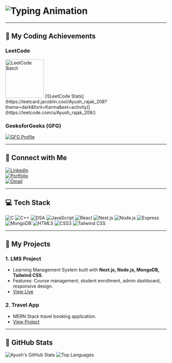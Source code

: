 # <img src="https://readme-typing-svg.herokuapp.com?font=Ubuntu&size=28&duration=3000&pause=500&color=0078D7&center=true&width=600&lines=Hi,+I’m+Ayush+Rajak;I+am+a+MERN+Stack+Developer;Learning+and+Growing+Every+Day" alt="Typing Animation" />

---

## 🧠 My Coding Achievements

### LeetCode
<img src="https://assets.leetcode.com/static_assets/others/2550.gif" alt="LeetCode Batch" width="120"/>  
[![LeetCode Stats](https://leetcard.jacoblin.cool/Ayush_rajak_208?theme=dark&font=Karma&ext=activity)](https://leetcode.com/u/Ayush_rajak_208/)

### GeeksforGeeks (GFG)
[![GFG Profile](https://img.shields.io/badge/GeeksforGeeks-Ayushrajak5-green?style=for-the-badge&logo=geeksforgeeks)](https://www.geeksforgeeks.org/user/ayushrajak5/)

---

## 🔗 Connect with Me

[![LinkedIn](https://img.shields.io/badge/LinkedIn-Ayush--Rajak-blue?style=for-the-badge&logo=linkedin)](https://www.linkedin.com/in/ayush-rajak-677a3a245/)  
[![Portfolio](https://img.shields.io/badge/Portfolio-ayush--rajak--01.vercel.app-green?style=for-the-badge&logo=vercel)](https://ayush-rajak-01.vercel.app/)  
[![Gmail](https://img.shields.io/badge/Gmail-ayurjk008@gmail.com-red?style=for-the-badge&logo=gmail)](mailto:ayurjk008@gmail)

---

## 💻 Tech Stack

![C](https://img.shields.io/badge/C-00599C?style=for-the-badge&logo=c&logoColor=white)
![C++](https://img.shields.io/badge/C++-00599C?style=for-the-badge&logo=c%2B%2B&logoColor=white)
![DSA](https://img.shields.io/badge/DSA-Algorithm-orange?style=for-the-badge&logo=algorithm)
![JavaScript](https://img.shields.io/badge/JavaScript-F7DF1E?style=for-the-badge&logo=javascript&logoColor=black)
![React](https://img.shields.io/badge/React-20232A?style=for-the-badge&logo=react&logoColor=61DAFB)
![Next.js](https://img.shields.io/badge/Next.js-000000?style=for-the-badge&logo=next.js&logoColor=white)
![Node.js](https://img.shields.io/badge/Node.js-43853D?style=for-the-badge&logo=node.js&logoColor=white)
![Express](https://img.shields.io/badge/Express.js-404D59?style=for-the-badge&logo=express&logoColor=white)
![MongoDB](https://img.shields.io/badge/MongoDB-4EA94B?style=for-the-badge&logo=mongodb&logoColor=white)
![HTML5](https://img.shields.io/badge/HTML5-E34F26?style=for-the-badge&logo=html5&logoColor=white)
![CSS3](https://img.shields.io/badge/CSS3-1572B6?style=for-the-badge&logo=css3&logoColor=white)
![Tailwind CSS](https://img.shields.io/badge/Tailwind_CSS-38B2AC?style=for-the-badge&logo=tailwind-css&logoColor=white)

---

## 📂 My Projects

### 1. LMS Project
- Learning Management System built with **Next.js, Node.js, MongoDB, Tailwind CSS**.
- Features: Course management, student enrollment, admin dashboard, responsive design.
- [View Live](https://frontend-lms-jvka.vercel.app/about)

### 2. Travel App
- MERN Stack travel booking application.
- [View Project](https://connecttrip.in/)


---

## 🌟 GitHub Stats

![Ayush's GitHub Stats](https://github-readme-stats.vercel.app/api?username=Ayush-rajak-18&show_icons=true&theme=dark)
![Top Languages](https://github-readme-stats.vercel.app/api/top-langs/?username=Ayush-rajak-18&layout=compact&theme=dark)

